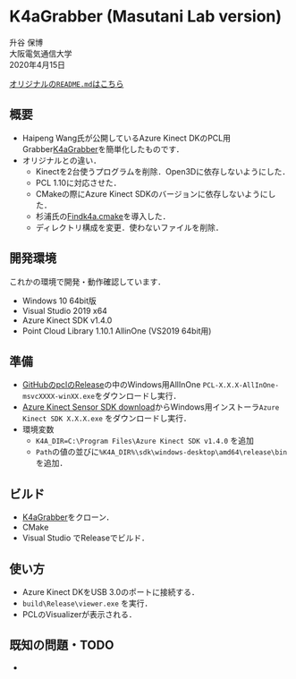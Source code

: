 # K4aGrabber (Masutani Lab version)
升谷 保博  
大阪電気通信大学  
2020年4月15日

[オリジナルの`README.md`はこちら](README-original.md)

## 概要

- Haipeng Wang氏が公開しているAzure Kinect DKのPCL用Grabber[K4aGrabber](https://github.com/forestsen/K4aGrabber)を簡単化したものです．
- オリジナルとの違い．
  - Kinectを2台使うプログラムを削除．Open3Dに依存しないようにした．
  - PCL 1.10に対応させた．
  - CMakeの際にAzure Kinect SDKのバージョンに依存しないようにした．
  - 杉浦氏の[Findk4a.cmake](https://gist.github.com/UnaNancyOwen/90b898366eb908d29cb4c2b509ab6cfa#file-findk4a-cmake)を導入した．
  - ディレクトリ構成を変更．使わないファイルを削除．

## 開発環境
これかの環境で開発・動作確認しています．
- Windows 10 64bit版
- Visual Studio 2019 x64
- Azure Kinect SDK v1.4.0
- Point Cloud Library 1.10.1 AllinOne (VS2019 64bit用)

## 準備
- [GitHubのpclのRelease](https://github.com/PointCloudLibrary/pcl/releases)の中のWindows用AllInOne `PCL-X.X.X-AllInOne-msvcXXXX-winXX.exe`をダウンロードし実行．
- [Azure Kinect Sensor SDK download](https://docs.microsoft.com/ja-jp/azure/Kinect-dk/sensor-sdk-download)からWindows用インストーラ`Azure Kinect SDK X.X.X.exe` をダウンロードし実行．
- 環境変数 
  - `K4A_DIR=C:\Program Files\Azure Kinect SDK v1.4.0` を追加
  - `Path`の値の並びに`%K4A_DIR%\sdk\windows-desktop\amd64\release\bin`を追加．

## ビルド
- [K4aGrabber](https://github.com/MasutaniLab/K4aGrabber)をクローン．
- CMake
- Visual Studio でReleaseでビルド．

## 使い方
- Azure Kinect DKをUSB 3.0のポートに接続する．
- `build\Release\viewer.exe` を実行．
- PCLのVisualizerが表示される．

## 既知の問題・TODO
- 

